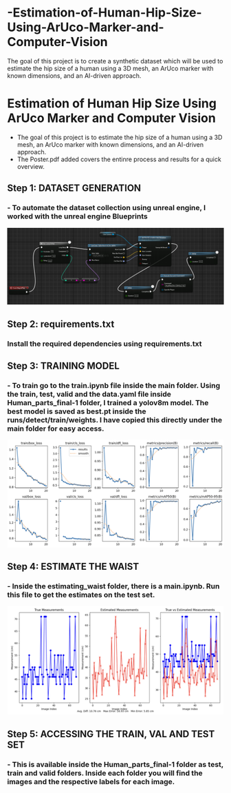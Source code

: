 # -Estimation-of-Human-Hip-Size-Using-ArUco-Marker-and-Computer-Vision
 The goal of this project is to create a synthetic dataset which will be used to estimate the hip size of a human  using a 3D mesh, an ArUco marker with known dimensions, and  an AI-driven approach.


# Estimation of Human Hip Size Using ArUco Marker and Computer Vision
- The goal of this project is to estimate the hip size of a human using a 3D mesh, an ArUco marker with known dimensions, and an AI-driven approach.
- The Poster.pdf added covers the entinre process and results for a quick overview.
 

## Step 1: DATASET GENERATION 

### - To automate the dataset collection using unreal engine, I worked with the unreal engine Blueprints  

![Visual Code](./main/images_explain/unreal_blueprint.png)

## Step 2: requirements.txt

### Install the required dependencies using requirements.txt

## Step 3: TRAINING MODEL

### - To train go to the train.ipynb file inside the main folder. Using the train, test, valid and the data.yaml file inside Human_parts_final-1 folder, I trained a yolov8m model. The best model is saved as best.pt inside the runs/detect/train/weights. I have copied this directly under the main folder for easy access.

![Detection Results](./main/images_explain/detection_result.png)

## Step 4: ESTIMATE THE WAIST

### - Inside the estimating_waist folder, there is a main.ipynb. Run this file to get the estimates on the test set. 

![Detection Results](./main/images_explain/estimate_true.png)

## Step 5: ACCESSING THE TRAIN, VAL AND TEST SET

### - This is available inside the Human_parts_final-1 folder as test, train and valid folders. Inside each folder you will find the images and the respective labels for each image.